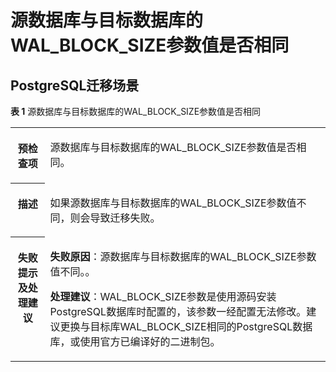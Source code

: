 # 源数据库与目标数据库的WAL\_BLOCK\_SIZE参数值是否相同<a name="drs_11_0062"></a>

## PostgreSQL迁移场景<a name="section2055414110311"></a>

**表 1**  源数据库与目标数据库的WAL\_BLOCK\_SIZE参数值是否相同

<a name="table195653327432"></a>
<table><tbody><tr id="row7565632164318"><th class="firstcol" valign="top" width="11%" id="mcps1.2.3.1.1"><p id="p11565132194313"><a name="p11565132194313"></a><a name="p11565132194313"></a><strong id="b6565203254311"><a name="b6565203254311"></a><a name="b6565203254311"></a>预检查项</strong></p>
</th>
<td class="cellrowborder" valign="top" width="89%" headers="mcps1.2.3.1.1 "><p id="p3565133234318"><a name="p3565133234318"></a><a name="p3565133234318"></a>源数据库与目标数据库的WAL_BLOCK_SIZE参数值是否相同。</p>
</td>
</tr>
<tr id="row145651232104317"><th class="firstcol" valign="top" width="11%" id="mcps1.2.3.2.1"><p id="p5565173224315"><a name="p5565173224315"></a><a name="p5565173224315"></a><strong id="b556573254316"><a name="b556573254316"></a><a name="b556573254316"></a>描述</strong></p>
</th>
<td class="cellrowborder" valign="top" width="89%" headers="mcps1.2.3.2.1 "><p id="p656563214319"><a name="p656563214319"></a><a name="p656563214319"></a>如果源数据库与目标数据库的WAL_BLOCK_SIZE参数值不同，则会导致迁移失败。</p>
</td>
</tr>
<tr id="row45652032164319"><th class="firstcol" valign="top" width="11%" id="mcps1.2.3.3.1"><p id="p1556583254317"><a name="p1556583254317"></a><a name="p1556583254317"></a><strong id="b6565832204317"><a name="b6565832204317"></a><a name="b6565832204317"></a>失败提示及<strong id="b55807361765"><a name="b55807361765"></a><a name="b55807361765"></a>处理建议</strong></strong></p>
</th>
<td class="cellrowborder" valign="top" width="89%" headers="mcps1.2.3.3.1 "><p id="p58679261532"><a name="p58679261532"></a><a name="p58679261532"></a><strong id="b1466642645714"><a name="b1466642645714"></a><a name="b1466642645714"></a>失败原因</strong>：源数据库与目标数据库的WAL_BLOCK_SIZE参数值不同。。</p>
<p id="p1512182855417"><a name="p1512182855417"></a><a name="p1512182855417"></a><strong id="b204711145585"><a name="b204711145585"></a><a name="b204711145585"></a>处理建议</strong>：WAL_BLOCK_SIZE参数是使用源码安装PostgreSQL数据库时配置的，该参数一经配置无法修改。建议更换与目标库WAL_BLOCK_SIZE相同的PostgreSQL数据库，或使用官方已编译好的二进制包。</p>
</td>
</tr>
</tbody>
</table>

